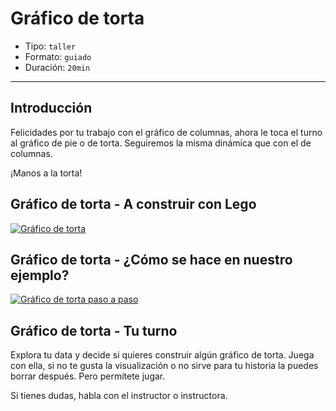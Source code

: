 # Gráfico de torta

* Tipo: `taller`
* Formato: `guiado`
* Duración: `20min`

***

## Introducción

Felicidades por tu trabajo con el gráfico de columnas, ahora le toca el turno al
gráfico de pie o de torta. Seguiremos la misma dinámica que con el de columnas.

¡Manos a la torta!

## Gráfico de torta - A construir con Lego

[![Gráfico de torta](https://embed-ssl.wistia.com/deliveries/d3dbe025d0d5a829814db8b4708249862487bf12.jpg?image_play_button_size=2x&amp;image_crop_resized=960x540&amp;image_play_button=1&amp;image_play_button_color=f7b617e0)](https://laboratoria.wistia.com/medias/q6sduuk15e?wvideo=q6sduuk15e)

## Gráfico de torta - ¿Cómo se hace en nuestro ejemplo?

[![Gráfico de torta paso a paso](https://embed-ssl.wistia.com/deliveries/b5c9bc8eac23b5c83a4e44e6df05153e44777f00.jpg?image_play_button_size=2x&amp;image_crop_resized=960x540&amp;image_play_button=1&amp;image_play_button_color=f7b617e0)](https://laboratoria.wistia.com/medias/w8ghubdkub?wvideo=w8ghubdkub)

## Gráfico de torta - Tu turno

Explora tu data y decide si quieres construir algún gráfico de torta. Juega con
ella, si no te gusta la visualización o no sirve para tu historia la puedes
borrar después. Pero permítete jugar.

Si tienes dudas, habla con el instructor o instructora.
